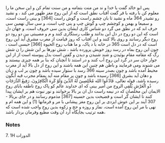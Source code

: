 پس ابو خالد گفت یا خدا و ند من منت بتمامه و من سنت تمام کن و این سخن ما را معلوم کن با رفته با قر گفت آفتاب نطق است که از این روح مغز ظهور می کند ، و نشید رو نشیدر 364 ماه و نشید تا بان چشم راست و گوش راست [364] و بینی راست است، و سمیعا و بهمن و کوچشم چپ و گوش چپ و ینی چپ است، و سی سال نهمین سی حرف اند که در نطق می گرد دو شناس کاری ایشان بدین سی حروف است، و جهان دل است که این دو روح در دل این بدانند و طلب رستگاری کنند و م و مصیبتی بین دو رود دو روح دیگر رسانند و روی بالا کنند و این آفتاب که روز قیامت از مغرب مشرق آید این روح است که در دل است 365 در خانه با د پاک، و ما هتاب روح الحيوة [366] حبسی است ، چون این روح بماه در رسد روز خویش پرورده باشد ، شش نورها بر این شش را ن شش رگ که مقامه مقام بوئیدن و شند شنیدن و دیدن و گفتن است بدل پیوسته است از از این جوار حان سر در گرد این روح آب کنند و در استند تا آنچنان که بنا بر همه چیزی بیستند و می شنوند ومی فرمایند و باطن هم چنین این همه باشند و این روح از دل بالا آید از مغرب محیط آمده باشد و چون بصدر سینه 366 رسد با ستوار سیده باشد و چون بر لب و زبان و دهان آید بشرق [366] رسیده باشد و چون پر مقام منه آید بمقام مجرب قبه آبگون رسیده باشد، قوله تعالی، فَادْعُوا الله مُخْلِصِينَ لَهُ الدِّينَ وَلَوْ كَرِهَ الْكَافِرُونَ، رَفِيعُ الدَّرَجَاتِ ذُو الْعَرْشِ يُلْقِي الروح من أمير بینی که ای خداوند عالم کو پاک روح ناطقه بابای روح الایمان این مخلصان که در نیمه راست دل ان بر بالا برخوانند و نور نبوت هم بر ایشان پیدا کنند تا ایشان گر است و فضیحت بدین حسینه [367] مذموم رسانند و در جای بربالا - 307 آیند بر این عوش ایزدی بر این روح مغز پیشانی با مر و فرمانها (1) و این همه ام و نهی با مر این روح آمده است، نماز و روزه و حج و زکوه بدین روح واجب شده است که همه ترتیب بجایگاه آرد آن وقت مطیع وفرمان بردار باشد،

### Notes

7. 1H الدورات